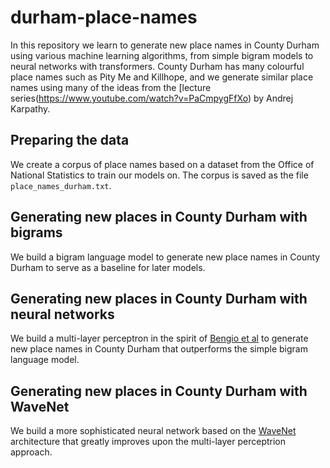 # durham-place-names
In this repository we learn to generate new place names in County Durham using various machine learning algorithms, from simple bigram models to neural networks with transformers. County Durham has many colourful place names such as Pity Me and Killhope, and we generate similar place names using many of the ideas from the [lecture series(https://www.youtube.com/watch?v=PaCmpygFfXo) by Andrej Karpathy.
## Preparing the data
We create a corpus of place names based on a dataset from the Office of National Statistics to train our models on. The corpus is saved as the file `place_names_durham.txt`.
## Generating new places in County Durham with bigrams
We build a bigram language model to generate new place names in County Durham to serve as a baseline for later models.
## Generating new places in County Durham with neural networks
We build a multi-layer perceptron in the spirit of [Bengio et al](https://www.jmlr.org/papers/volume3/bengio03a/bengio03a.pdf) to generate new place names in County Durham that outperforms the simple bigram language model.
## Generating new places in County Durham with WaveNet
We build a more sophisticated neural network based on the [WaveNet](https://www.deepmind.com/blog/wavenet-a-generative-model-for-raw-audio) architecture that greatly improves upon the multi-layer perceptrion approach. 

